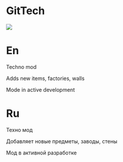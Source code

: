 # GitTech
![](https://raw.githubusercontent.com/paulieg626/GitTech/master/icon.png)
# En
Techno mod

Adds new items, factories, walls

Mode in active development

# Ru
Техно мод

Добавляет новые предметы, заводы, стены

Мод в активной разработке
